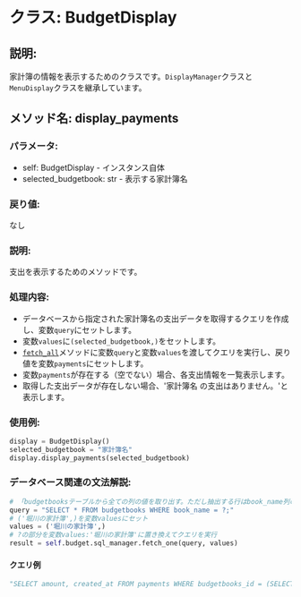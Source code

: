 # クラス: BudgetDisplay

## 説明:
家計簿の情報を表示するためのクラスです。`DisplayManager`クラスと`MenuDisplay`クラスを継承しています。

## メソッド名: display_payments

### パラメータ:
- self: BudgetDisplay - インスタンス自体
- selected_budgetbook: str - 表示する家計簿名

### 戻り値:
なし

### 説明:
支出を表示するためのメソッドです。

### 処理内容:
- データベースから指定された家計簿名の支出データを取得するクエリを作成し、変数`query`にセットします。
- 変数`values`に`(selected_budgetbook,)`をセットします。
- [`fetch_all`](../../../db/sql.py/SQLManagerクラス/fetch_all.html)メソッドに変数`query`と変数`values`を渡してクエリを実行し、戻り値を変数`payments`にセットします。
- 変数`payments`が存在する（空でない）場合、各支出情報を一覧表示します。
- 取得した支出データが存在しない場合、'家計簿名 の支出はありません。'と表示します。

### 使用例:
```python
display = BudgetDisplay()
selected_budgetbook = "家計簿名"
display.display_payments(selected_budgetbook)
```

### データベース関連の文法解説:

```python
# 「budgetbooksテーブルから全ての列の値を取り出す。ただし抽出する行はbook_name列の値が?の行に絞り込む」という意味のクエリを作成する
query = "SELECT * FROM budgetbooks WHERE book_name = ?;"
# ('堀川の家計簿',)を変数valuesにセット
values = ('堀川の家計簿',)
# ?の部分を変数values:'堀川の家計簿'に置き換えてクエリを実行
result = self.budget.sql_manager.fetch_one(query, values)
```

#### クエリ例

```python
"SELECT amount, created_at FROM payments WHERE budgetbooks_id = (SELECT id FROM budgetbooks WHERE book_name = ?);"
```